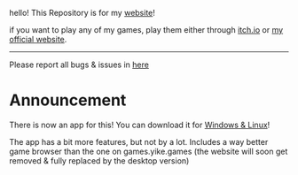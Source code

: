 hello! This Repository is for my [website](https://explysm.github.io/yikegame-website)! 

if you want to play any of my games, play them either through [itch.io](https://yikegames.itch.io/jab) or [my official website](https://explysm.github.io/yikegame-website).

---

Please report all bugs & issues in [here](https://github.com/explysm/yikegame-website/issues)

# Announcement

There is now an app for this! You can download it for [Windows & Linux](https://github.com/explysm/yikegames/releases)!

The app has a bit more features, but not by a lot. Includes a way better game browser than the one on games.yike.games (the website will soon get removed & fully replaced by the desktop version)
